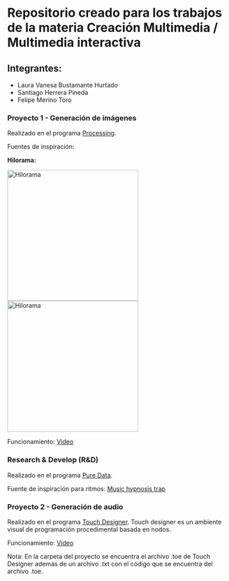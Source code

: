 # Repositorio creado para los trabajos de la materia Creación Multimedia / Multimedia interactiva

## Integrantes:

* Laura Vanesa Bustamante Hurtado
* Santiago Herrera Pineda
* Felipe Merino Toro

### Proyecto 1 - Generación de imágenes
Realizado en el programa [Processing](https://processing.org).

Fuentes de inspiración:

**Hilorama:**

<img src="https://images.squarespace-cdn.com/content/v1/5744808e27d4bd89642b72f4/1588110774300-7FLNGNLLUQ14X6TM9E7A/stringart12.png?format=750w" alt="Hilorama" width="300" height="300"> <img src="https://i.pinimg.com/originals/54/7b/2f/547b2f9975e9b7606605a3f300511b4f.jpg" alt="Hilorama" width="300" height="300">

Funcionamiento: [Video](https://drive.google.com/file/d/1HsfqSjisg-bn_dpSmoM3DB0OfQbPsHH5/view?usp=share_link)

### Research & Develop (R&D)
Realizado en el programa [Pure Data](https://puredata.info).

Fuente de inspiración para ritmos:
[Music hypnosis trap](https://www.instagram.com/reel/CognSFZNydY/)

### Proyecto 2 - Generación de audio
Realizado en el programa [Touch Designer](https://derivative.ca). Touch designer es un ambiente visual de programación procedimental basada en nodos.

Funcionamiento: [Video](https://drive.google.com/file/d/1HvKu7MttiDu4jKaj6TG1bHBwZsAARt5H/view?usp=share_link)

Nota: En la carpeta del proyecto se encuentra el archivo .toe de Touch Designer además de un archivo .txt con el código que se encuentra del archivo .toe.
